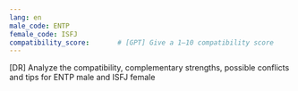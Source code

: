 ```yaml
---
lang: en
male_code: ENTP
female_code: ISFJ
compatibility_score:       # [GPT] Give a 1–10 compatibility score
---
```


[DR] Analyze the compatibility, complementary strengths, possible conflicts and tips for ENTP male and ISFJ female

